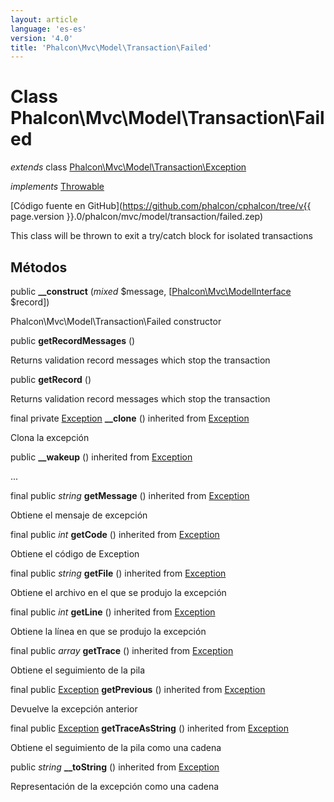 ```yaml
---
layout: article
language: 'es-es'
version: '4.0'
title: 'Phalcon\Mvc\Model\Transaction\Failed'
---
```

# Class **Phalcon\Mvc\Model\Transaction\Failed**

*extends* class [Phalcon\Mvc\Model\Transaction\Exception](Phalcon_Mvc_Model_Transaction_Exception)

*implements* [Throwable](https://php.net/manual/en/class.throwable.php)

[Código fuente en GitHub](https://github.com/phalcon/cphalcon/tree/v{{ page.version }}.0/phalcon/mvc/model/transaction/failed.zep)

This class will be thrown to exit a try/catch block for isolated transactions

## Métodos

public **__construct** (*mixed* $message, [[Phalcon\Mvc\ModelInterface](Phalcon_Mvc_ModelInterface) $record])

Phalcon\Mvc\Model\Transaction\Failed constructor

public **getRecordMessages** ()

Returns validation record messages which stop the transaction

public **getRecord** ()

Returns validation record messages which stop the transaction

final private [Exception](https://php.net/manual/en/class.exception.php) **__clone** () inherited from [Exception](https://php.net/manual/en/class.exception.php)

Clona la excepción

public **__wakeup** () inherited from [Exception](https://php.net/manual/en/class.exception.php)

...

final public *string* **getMessage** () inherited from [Exception](https://php.net/manual/en/class.exception.php)

Obtiene el mensaje de excepción

final public *int* **getCode** () inherited from [Exception](https://php.net/manual/en/class.exception.php)

Obtiene el código de Exception

final public *string* **getFile** () inherited from [Exception](https://php.net/manual/en/class.exception.php)

Obtiene el archivo en el que se produjo la excepción

final public *int* **getLine** () inherited from [Exception](https://php.net/manual/en/class.exception.php)

Obtiene la línea en que se produjo la excepción

final public *array* **getTrace** () inherited from [Exception](https://php.net/manual/en/class.exception.php)

Obtiene el seguimiento de la pila

final public [Exception](https://php.net/manual/en/class.exception.php) **getPrevious** () inherited from [Exception](https://php.net/manual/en/class.exception.php)

Devuelve la excepción anterior

final public [Exception](https://php.net/manual/en/class.exception.php) **getTraceAsString** () inherited from [Exception](https://php.net/manual/en/class.exception.php)

Obtiene el seguimiento de la pila como una cadena

public *string* **__toString** () inherited from [Exception](https://php.net/manual/en/class.exception.php)

Representación de la excepción como una cadena